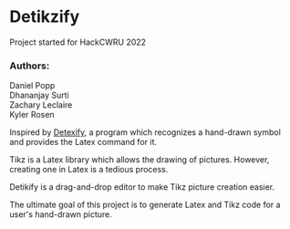 # Detikzify

Project started for HackCWRU 2022

### Authors:

Daniel Popp \
Dhananjay Surti \
Zachary Leclaire \
Kyler Rosen

Inspired by [Detexify](https://detexify.kirelabs.org/), a program which recognizes a hand-drawn symbol and provides the Latex command for it.

Tikz is a Latex library which allows the drawing of pictures. However, creating one in Latex is a tedious process.

Detikify is a drag-and-drop editor to make Tikz picture creation easier.

The ultimate goal of this project is to generate Latex and Tikz code for a user's hand-drawn picture. 

